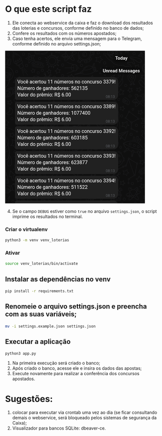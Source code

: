 # O que este script faz

1. Ele conecta ao webservice da caixa e faz o download dos resultados das loterias e concursos, conforme definido no banco de dados;
2. Confere os resultados com os números apostados;
3. Caso tenha acertos, ele envia uma mensagem para o Telegram, conforme definido no arquivo settings.json;

![Imagem de mensagem recebida no Telegram](/mensagem_recebido_no_telegram.png "Exemplo de mensagem recebida no Telegram")

4. Se o campo ```DEBUG``` estiver como ```true``` no arquivo ```settings.json```, o script imprime os resultados no terminal.

### Criar o virtualenv
```bash
python3 -m venv venv_loterias
```

### Ativar
```bash
source venv_loterias/bin/activate
```
## Instalar as dependências no venv
```bash
pip install -r requirements.txt
```

## Renomeie o arquivo settings.json e preencha com as suas variáveis;
```bash
mv -i settings.example.json settings.json
```

## Executar a aplicação 

```bash
python3 app.py
```

1. Na primeira execução será criado o banco;
2. Após criado o banco, acesse ele e insira os dados das apostas;
3. Execute novamente para realizar a conferência dos concursos apostados.


# Sugestões:
1. colocar para executar via crontab uma vez ao dia (se ficar consultando demais o webservice, será bloqueado pelos sistemas de segurança da Caixa);
2. Visualizador para bancos SQLite: dbeaver-ce.
